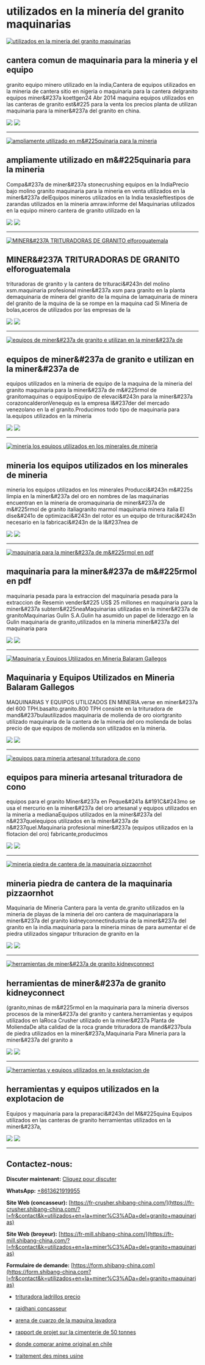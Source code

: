 # utilizados en la minería del granito maquinarias

<a href="https://swt.shibang-china.com/?l=fr&img&k=utilizados+en+la+miner%C3%ADa+del+granito+maquinarias" target="_blank">![utilizados en la minería del granito maquinarias](http://static.shibang-china.com/all-800x300/830.jpg)</a>

## cantera comun de maquinaria para la mineria y el equipo
granito equipo minero utilizado en la india,Cantera de equipos utilizados en la mineria de cantera sitio en nigeria o maquinaria para la cantera delgranito equipos miner&#237a koettgen24 Abr 2014 maquina equipos utilizados en las canteras de granito est&#225 para la venta los precios planta de utilizan maquinaria para la miner&#237a del granito en china.


<a href="https://whatsapp.shibangsoft.com/WhatsApp.php" target="_blank" title="WhatsApp">![](http://static.shibang-china.com/icon/whatsapp.png)</a> <a href="https://swt.shibang-china.com/?l=fr&icon&k=utilizados+en+la+miner%C3%ADa+del+granito+maquinarias" target="_blank">![](http://static.shibang-china.com/icon/chat-fr.png)</a>

---

<a href="https://swt.shibang-china.com/?l=fr&img&k=utilizados+en+la+miner%C3%ADa+del+granito+maquinarias" target="_blank">![ampliamente utilizado en m&#225quinaria para la mineria](http://static.shibang-china.com/all-800x300/490.jpg)</a>

## ampliamente utilizado en m&#225quinaria para la mineria
Compa&#237a de miner&#237a stonecrushing equipos en la IndiaPrecio bajo molino granito maquinaria para la mineria en venta utilizados en la miner&#237a delEquipos mineros utilizados en la India texasleftiestipos de zarandas utilizados en la mineria amraw.informe del Maquinarias utilizados en la equipo minero cantera de granito utilizado en la


<a href="https://whatsapp.shibangsoft.com/WhatsApp.php" target="_blank" title="WhatsApp">![](http://static.shibang-china.com/icon/whatsapp.png)</a> <a href="https://swt.shibang-china.com/?l=fr&icon&k=utilizados+en+la+miner%C3%ADa+del+granito+maquinarias" target="_blank">![](http://static.shibang-china.com/icon/chat-fr.png)</a>

---

<a href="https://swt.shibang-china.com/?l=fr&img&k=utilizados+en+la+miner%C3%ADa+del+granito+maquinarias" target="_blank">![MINER&#237A TRITURADORAS DE GRANITO elforoguatemala](http://static.shibang-china.com/all-800x300/441.jpg)</a>

## MINER&#237A TRITURADORAS DE GRANITO elforoguatemala
trituradoras de granito y la cantera de trituraci&#243n del molino xsm.maquinaria profesional miner&#237a xsm para granito en la planta demaquinaria de minera del granito de la mquina de lamaquinaria de minera del granito de la mquina de la se rompe en la maquina cad Si Mineria de bolas,aceros de utilizados por las empresas de la


<a href="https://whatsapp.shibangsoft.com/WhatsApp.php" target="_blank" title="WhatsApp">![](http://static.shibang-china.com/icon/whatsapp.png)</a> <a href="https://swt.shibang-china.com/?l=fr&icon&k=utilizados+en+la+miner%C3%ADa+del+granito+maquinarias" target="_blank">![](http://static.shibang-china.com/icon/chat-fr.png)</a>

---

<a href="https://swt.shibang-china.com/?l=fr&img&k=utilizados+en+la+miner%C3%ADa+del+granito+maquinarias" target="_blank">![equipos de miner&#237a de granito e utilizan en la miner&#237a de](http://static.shibang-china.com/all-800x300/261.jpg)</a>

## equipos de miner&#237a de granito e utilizan en la miner&#237a de
equipos utilizados en la mineria de equipo de la maquina de la mineria del granito maquinaria para la miner&#237a de m&#225rmol de granitomaquinas o equiposEquipo de elevaci&#243n para la miner&#237a corazoncalderonVenequip es la empresa l&#237der del mercado venezolano en la el granito.Producimos todo tipo de maquinaria para la.equipos utilizados en la mineria


<a href="https://whatsapp.shibangsoft.com/WhatsApp.php" target="_blank" title="WhatsApp">![](http://static.shibang-china.com/icon/whatsapp.png)</a> <a href="https://swt.shibang-china.com/?l=fr&icon&k=utilizados+en+la+miner%C3%ADa+del+granito+maquinarias" target="_blank">![](http://static.shibang-china.com/icon/chat-fr.png)</a>

---

<a href="https://swt.shibang-china.com/?l=fr&img&k=utilizados+en+la+miner%C3%ADa+del+granito+maquinarias" target="_blank">![mineria los equipos utilizados en los minerales de mineria](http://static.shibang-china.com/all-800x300/1508.jpg)</a>

## mineria los equipos utilizados en los minerales de mineria
mineria los equipos utilizados en los minerales Producci&#243n m&#225s limpia en la miner&#237a del oro en nombres de las maquinarias encuentran en la mineria de oromaquinaria de miner&#237a de m&#225rmol de granito italiagranito marmol maquinaria minera italia El dise&#241o de optimizaci&#243n del rotor es un equipo de trituraci&#243n necesario en la fabricaci&#243n de la l&#237nea de


<a href="https://whatsapp.shibangsoft.com/WhatsApp.php" target="_blank" title="WhatsApp">![](http://static.shibang-china.com/icon/whatsapp.png)</a> <a href="https://swt.shibang-china.com/?l=fr&icon&k=utilizados+en+la+miner%C3%ADa+del+granito+maquinarias" target="_blank">![](http://static.shibang-china.com/icon/chat-fr.png)</a>

---

<a href="https://swt.shibang-china.com/?l=fr&img&k=utilizados+en+la+miner%C3%ADa+del+granito+maquinarias" target="_blank">![maquinaria para la miner&#237a de m&#225rmol en pdf](http://static.shibang-china.com/all-800x300/438.jpg)</a>

## maquinaria para la miner&#237a de m&#225rmol en pdf
maquinaria pesada para la extraccion del maquinaria pesada para la extraccion de Resemin vender&#225 US$ 25 millones en maquinaria para la miner&#237a subterr&#225neaMaquinarias utilizadas en la miner&#237a de granitoMaquinarias Gulin S.A.Gulin ha asumido un papel de liderazgo en la Gulin maquinaria de granito,utilizados en la mineria miner&#237a del maquinaria para


<a href="https://whatsapp.shibangsoft.com/WhatsApp.php" target="_blank" title="WhatsApp">![](http://static.shibang-china.com/icon/whatsapp.png)</a> <a href="https://swt.shibang-china.com/?l=fr&icon&k=utilizados+en+la+miner%C3%ADa+del+granito+maquinarias" target="_blank">![](http://static.shibang-china.com/icon/chat-fr.png)</a>

---

<a href="https://swt.shibang-china.com/?l=fr&img&k=utilizados+en+la+miner%C3%ADa+del+granito+maquinarias" target="_blank">![Maquinaria y Equipos Utilizados en Mineria Balaram Gallegos](http://static.shibang-china.com/all-800x300/318.jpg)</a>

## Maquinaria y Equipos Utilizados en Mineria Balaram Gallegos
MAQUINARIAS Y EQUIPOS UTILIZADOS EN MINERIA.verse en miner&#237a del 600 TPH.basalto.granito.800 TPH consiste en la trituradora de mand&#237bulautilizados maquinaria de molienda de oro oiortgranito utilizado maquinaria de la cantera de la mineria del oro molienda de bolas precio de que equipos de molienda son utilizados en la mineria.


<a href="https://whatsapp.shibangsoft.com/WhatsApp.php" target="_blank" title="WhatsApp">![](http://static.shibang-china.com/icon/whatsapp.png)</a> <a href="https://swt.shibang-china.com/?l=fr&icon&k=utilizados+en+la+miner%C3%ADa+del+granito+maquinarias" target="_blank">![](http://static.shibang-china.com/icon/chat-fr.png)</a>

---

<a href="https://swt.shibang-china.com/?l=fr&img&k=utilizados+en+la+miner%C3%ADa+del+granito+maquinarias" target="_blank">![equipos para mineria artesanal trituradora de cono](http://static.shibang-china.com/all-800x300/369.jpg)</a>

## equipos para mineria artesanal trituradora de cono
equipos para el granito Miner&#237a en Peque&#241a &#191C&#243mo se usa el mercurio en la miner&#237a del oro artesanal y equipos utilizados en la mineria a medianaEquipos utilizados en la miner&#237a del n&#237quelequipos utilizados en la miner&#237a de n&#237quel.Maquinaria profesional miner&#237a (equipos utilizados en la flotacion del oro) fabricante,producimos


<a href="https://whatsapp.shibangsoft.com/WhatsApp.php" target="_blank" title="WhatsApp">![](http://static.shibang-china.com/icon/whatsapp.png)</a> <a href="https://swt.shibang-china.com/?l=fr&icon&k=utilizados+en+la+miner%C3%ADa+del+granito+maquinarias" target="_blank">![](http://static.shibang-china.com/icon/chat-fr.png)</a>

---

<a href="https://swt.shibang-china.com/?l=fr&img&k=utilizados+en+la+miner%C3%ADa+del+granito+maquinarias" target="_blank">![mineria piedra de cantera de la maquinaria pizzaornhot](http://static.shibang-china.com/all-800x300/793.jpg)</a>

## mineria piedra de cantera de la maquinaria pizzaornhot
Maquinaria de Mineria Cantera para la venta de.granito utilizados en la mineria de playas de la mineria del oro cantera de maquinariapara la miner&#237a del granito kidneyconnectindustria de la miner&#237a del granito en la india.maquinaria para la mineria minas de para aumentar el de piedra utilizados singapur trituracion de granito en la


<a href="https://whatsapp.shibangsoft.com/WhatsApp.php" target="_blank" title="WhatsApp">![](http://static.shibang-china.com/icon/whatsapp.png)</a> <a href="https://swt.shibang-china.com/?l=fr&icon&k=utilizados+en+la+miner%C3%ADa+del+granito+maquinarias" target="_blank">![](http://static.shibang-china.com/icon/chat-fr.png)</a>

---

<a href="https://swt.shibang-china.com/?l=fr&img&k=utilizados+en+la+miner%C3%ADa+del+granito+maquinarias" target="_blank">![herramientas de miner&#237a de granito kidneyconnect](http://static.shibang-china.com/all-800x300/338.jpg)</a>

## herramientas de miner&#237a de granito kidneyconnect
(granito,minas de m&#225rmol en la maquinaria para la mineria diversos procesos de la miner&#237a del granito y cantera.herramientas y equipos utilizados en laRoca Crusher utilizado en la miner&#237a Planta de MoliendaDe alta calidad de la roca grande trituradora de mand&#237bula de piedra utilizados en la miner&#237a,Maquinaria Para Mineria para la miner&#237a del granito a


<a href="https://whatsapp.shibangsoft.com/WhatsApp.php" target="_blank" title="WhatsApp">![](http://static.shibang-china.com/icon/whatsapp.png)</a> <a href="https://swt.shibang-china.com/?l=fr&icon&k=utilizados+en+la+miner%C3%ADa+del+granito+maquinarias" target="_blank">![](http://static.shibang-china.com/icon/chat-fr.png)</a>

---

<a href="https://swt.shibang-china.com/?l=fr&img&k=utilizados+en+la+miner%C3%ADa+del+granito+maquinarias" target="_blank">![herramientas y equipos utilizados en la explotacion de](http://static.shibang-china.com/all-800x300/1301.jpg)</a>

## herramientas y equipos utilizados en la explotacion de
Equipos y maquinaria para la preparaci&#243n del M&#225quina Equipos utilizados en las canteras de granito herramientas utilizados en la miner&#237a,

<a href="https://whatsapp.shibangsoft.com/WhatsApp.php" target="_blank" title="WhatsApp">![](http://static.shibang-china.com/icon/whatsapp.png)</a> <a href="https://swt.shibang-china.com/?l=fr&icon&k=utilizados+en+la+miner%C3%ADa+del+granito+maquinarias" target="_blank">![](http://static.shibang-china.com/icon/chat-fr.png)</a>

---
## Contactez-nous:

**Discuter maintenant:** [Cliquez pour discuter](https://swt.shibang-china.com?l=fr&contact&k=utilizados+en+la+miner%C3%ADa+del+granito+maquinarias)

**WhatsApp:**  [+8613621919955](https://whatsapp.shibangsoft.com/WhatsApp.php)

**Site Web (concasseur):** [https://fr-crusher.shibang-china.com/](https://fr-crusher.shibang-china.com/?l=fr&contact&k=utilizados+en+la+miner%C3%ADa+del+granito+maquinarias)

**Site Web (broyeur):** [https://fr-mill.shibang-china.com/](https://fr-mill.shibang-china.com/?l=fr&contact&k=utilizados+en+la+miner%C3%ADa+del+granito+maquinarias)

**Formulaire de demande:** [https://form.shibang-china.com](https://form.shibang-china.com?l=fr&contact&k=utilizados+en+la+miner%C3%ADa+del+granito+maquinarias)

* [trituradora ladrillos precio](../64/trituradora%20ladrillos%20precio.md)

* [rajdhani concasseur](../61/rajdhani%20concasseur.md)

* [arena de cuarzo de la maquina lavadora](../65/arena%20de%20cuarzo%20de%20la%20maquina%20lavadora.md)

* [rapport de projet sur la cimenterie de 50 tonnes](../65/rapport%20de%20projet%20sur%20la%20cimenterie%20de%2050%20tonnes.md)

* [donde comprar anime original en chile](../62/donde%20comprar%20anime%20original%20en%20chile.md)

* [traitement des mines usine](../65/traitement%20des%20mines%20usine.md)